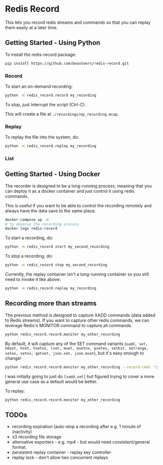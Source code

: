 # Redis Record

This lets you record redis streams and commands so that you can replay them easily at a later time.

## Getting Started - Using Python

To install the redis-record package:
```bash
pip install https://github.com/beasteers/redis-record.git
```

### Record

To start an on-demand recording:
```bash
python -m redis_record.record my_recording
```
To stop, just Interrupt the script (Ctrl-C).

This will create a file at `./recordings/my_recording.mcap`.

### Replay

To replay the file into the system, do:
```bash
python -m redis_record.replay my_recording
```

### List

## Getting Started - Using Docker

The recorder is designed to be a long-running process, meaning that you can deploy it as a docker container and just control it using redis commands.

This is useful if you want to be able to control the recording remotely and always have the data save to the same place.

```bash
docker-compose up -d
# to observe the recording process
docker logs redis-record
```

To start a recording, do:
```bash
python -m redis_record start my_second_recording
```

To stop a recording, do:
```bash
python -m redis_record stop my_second_recording
```

Currently, the replay container isn't a long-running container so you still need to invoke it like above:
```bash
python -m redis_record.replay my_recording
```

## Recording more than streams

The previous method is designed to capture XADD commands (data added to Redis streams). If you want to capture 
other redis commands, we can leverage Redis's MONITOR command to capture all commands.

```bash
python redis_record.record.monitor my_other_recording
```

By default, it will capture any of the SET command variants (`xadd, set, hmset, hset, hsetnx, lset, mset, msetnx, psetex, setbit, setrange, setex, setnx, getset, json.set, json.mset`), but it's easy enough to change! 


```bash
python redis_record.record.monitor my_other_recording --record-cmds '[xadd,set]'
```
I was initially going to just do `[xadd,set]` but figured trying to cover a more general use case as a default would be better.

To replay:

```bash
python redis_record.record.monitor my_other_recording
```

## TODOs
 - recording expiration (auto-stop a recording after e.g. 1 minute of inactivity)
 - s3 recording file storage
 - alternative exporters - e.g. mp4 - but would need consistent/general format.
 - persistent replay container - replay key controller
 - replay lock - don't allow two concurrent replays
